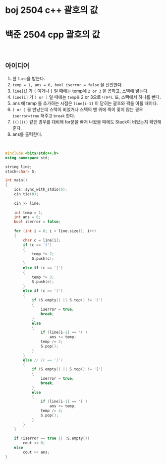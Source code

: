 # boj 2504 c++ 괄호의 값

# 백준 2504 cpp 괄호의 값



<br>



## 아이디어

1. 한 `line`을 받는다. 
2. `temp = 1, ans = 0, bool iserror = false` 을 선언한다. 
3. `line[i`] 가 `(` 이거나 `[` 일 때에는  temp에 `2 or 3` 을 곱하고, 스택에 넣는다.
4. `line[i]` 가 `) or ]` 일 때에는 `temp를` 2 or 3으로 `나눈다`. 또, 스택에서 하나를 뺀다.
5. ans 에 temp 를 추가하는 시점은 `line[i-1]` 이 닫히는 괄호와 짝을 이룰 때이다. 
6. `) or ]` 을 만났는데 스택이 비었거나 스택의 맨 위에 짝이 맞지 않는 경우 `iserror=true` 해주고 `break` 한다.
7. `(()()()` 같은 경우를 대비해 for문을 빠져 나왔을 때에도 Stack이 비었는지 확인해준다.
8. ans를 출력한다. 



<br>



```c++
#include <bits/stdc++.h>
using namespace std;

string line;
stack<char> S;

int main()
{
    ios::sync_with_stdio(0);
    cin.tie(0);
    
    cin >> line;
    
    int temp = 1;
    int ans = 0;
    bool iserror = false;
    
    for (int i = 0; i < line.size(); i++)
    {
        char c = line[i];
        if (c == '(')
        {
            temp *= 2;
            S.push(c);
        }
        else if (c == '[')
        {
            temp *= 3;
            S.push(c);
        }
        else if (c == ')')
        {
            if (S.empty() || S.top() != '(')
            {
                iserror = true;
                break;
            }
            else
            {
                if (line[i-1] == '(')
                    ans += temp;
                temp /= 2;
                S.pop();
            }
        }
        else // (c == ']')
        {
            if (S.empty() || S.top() != '[')
            {
                iserror = true;
                break;
            }
            else
            {
                if (line[i-1] == '[')
                    ans += temp;
                temp /= 3;
                S.pop();
            }
        }
    }
    
    if (iserror == true || !S.empty())
        cout << 0;
    else
        cout << ans;
}
```

